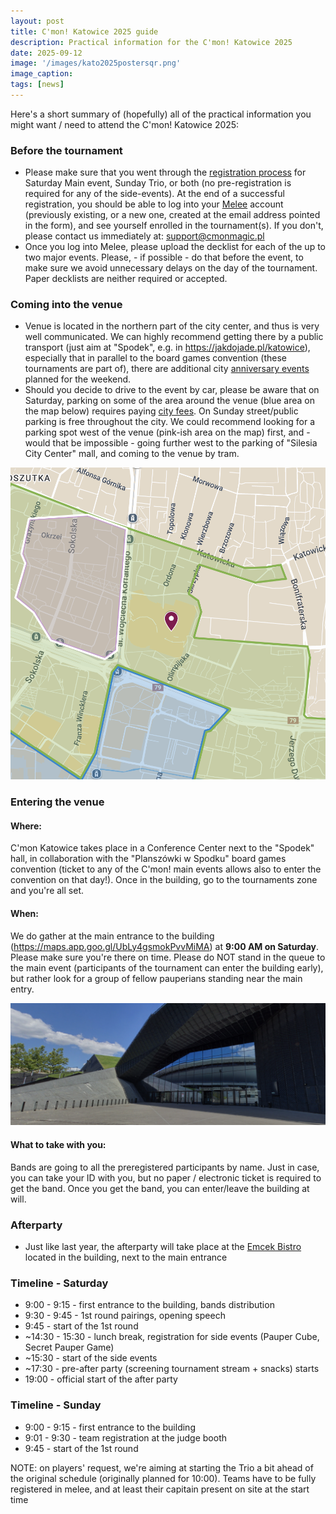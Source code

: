 ```yaml
---
layout: post
title: C'mon! Katowice 2025 guide
description: Practical information for the C'mon! Katowice 2025
date: 2025-09-12
image: '/images/kato2025postersqr.png'
image_caption:
tags: [news]
---
```


Here's a short summary of (hopefully) all of the practical information you might want / need to attend the C'mon! Katowice 2025:

### Before the tournament

- Please make sure that you went through the [registration process](https://cmonmagic.pl/blog/tickets-on-sale-for-spodek) for Saturday Main event, Sunday Trio, or both (no pre-registration is required for any of the side-events). At the end of a successful registration, you should be able to log into your [Melee](https://melee.gg/) account (previously existing, or a new one, created at the email address pointed in the form), and see yourself enrolled in the tournament(s). If you don't, please contact us immediately at: [support@cmonmagic.pl](mailto:support@cmonmagic.pl)
- Once you log into Melee, please upload the decklist for each of the up to two major events. Please, - if possible - do that before the event, to make sure we avoid unnecessary delays on the day of the tournament. Paper decklists are neither required or accepted.

### Coming into the venue

- Venue is located in the northern part of the city center, and thus is very well communicated. We can highly recommend getting there by a public transport (just aim at "Spodek", e.g. in https://jakdojade.pl/katowice), especially that in parallel to the board games convention (these tournaments are part of), there are additional city [anniversary events](https://miasto-ogrodow.eu/strona/kochamkatowice_2025) planned for the weekend.
- Should you decide to drive to the event by car, please be aware that on Saturday, parking on some of the area around the venue (blue area on the map below) requires paying [city fees](https://parkowanie.katowice.eu/oplaty-i-kontrole). On Sunday street/public parking is free throughout the city. We could recommend looking for a parking spot west of the venue (pink-ish area on the map) first, and - would that be impossible - going further west to the parking of "Silesia City Center" mall, and coming to the venue by tram.

<img src="/images/cmonkato2025map.png" />

### Entering the venue

#### Where:

C'mon Katowice takes place in a Conference Center next to the "Spodek" hall, in collaboration with the "Planszówki w Spodku" board games convention (ticket to any of the C'mon! main events allows also to enter the convention on that day!). Once in the building, go to the tournaments zone and you're all set.

#### When:

We do gather at the main entrance to the building (https://maps.app.goo.gl/UbLy4gsmokPvvMiMA) at **9:00 AM on Saturday**. Please make sure you're there on time. Please do NOT stand in the queue to the main event (participants of the tournament can enter the building early), but rather look for a group of fellow pauperians standing near the main entry.

<img src="/images/cmonkato2025entrance.png" />

#### What to take with you:

Bands are going to all the preregistered participants by name. Just in case, you can take your ID with you, but no paper / electronic ticket is required to get the band. Once you get the band, you can enter/leave the building at will.

### Afterparty

- Just like last year, the afterparty will take place at the [Emcek Bistro](https://emcekbistro.pl) located in the building, next to the main entrance

### Timeline - Saturday
- 9:00 - 9:15 - first entrance to the building, bands distribution
- 9:30 - 9:45 - 1st round pairings, opening speech
- 9:45 - start of the 1st round
- ~14:30 - 15:30 - lunch break, registration for side events (Pauper Cube, Secret Pauper Game)
- ~15:30 - start of the side events
- ~17:30 - pre-after party (screening tournament stream + snacks) starts
- 19:00 - official start of the after party

### Timeline - Sunday
- 9:00 - 9:15 - first entrance to the building
- 9:01 - 9:30 - team registration at the judge booth
- 9:45 - start of the 1st round

NOTE: on players' request, we're aiming at starting the Trio a bit ahead of the original schedule (originally planned for 10:00). Teams have to be fully registered in melee, and at least their capitain present on site at the start time